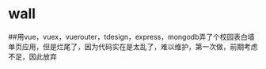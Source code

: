 # wall
##用vue，vuex，vuerouter，tdesign，express，mongodb弄了个校园表白墙单页应用，但是烂尾了，因为代码实在是太乱了，难以维护，第一次做，前期考虑不足，因此放弃
